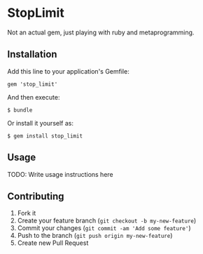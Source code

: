 # StopLimit

Not an actual gem, just playing with ruby and metaprogramming.


## Installation

Add this line to your application's Gemfile:

    gem 'stop_limit'

And then execute:

    $ bundle

Or install it yourself as:

    $ gem install stop_limit

## Usage

TODO: Write usage instructions here

## Contributing

1. Fork it
2. Create your feature branch (`git checkout -b my-new-feature`)
3. Commit your changes (`git commit -am 'Add some feature'`)
4. Push to the branch (`git push origin my-new-feature`)
5. Create new Pull Request
